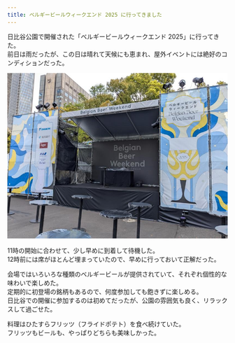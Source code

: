 ```yaml
---
title: ベルギービールウィークエンド 2025 に行ってきました
---
```


日比谷公園で開催された「ベルギービールウィークエンド 2025」に行ってきた。<br>
前日は雨だったが、この日は晴れて天候にも恵まれ、屋外イベントには絶好のコンディションだった。

![ベルギービールウィークエンドのステージ](/images/2025-04-12-belgian-beer-weekend-stage-at-hibiya-park.jpg)

11時の開始に合わせて、少し早めに到着して待機した。<br>
12時前には席がほとんど埋まっていたので、早めに行っておいて正解だった。

会場ではいろいろな種類のベルギービールが提供されていて、それぞれ個性的な味わいで楽しめた。<br>
定期的に初登場の銘柄もあるので、何度参加しても飽きずに楽しめる。<br>
日比谷での開催に参加するのは初めてだったが、公園の雰囲気も良く、リラックスして過ごせた。

料理はひたすらフリッツ（フライドポテト）を食べ続けていた。<br>
フリッツもビールも、やっぱりどちらも美味しかった。
